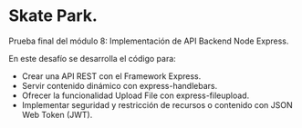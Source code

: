 # Skate Park.
Prueba final del módulo 8: Implementación de API Backend Node Express.

En este desafío se desarrolla el código para:
- Crear una API REST con el Framework Express.
- Servir contenido dinámico con express-handlebars.
- Ofrecer la funcionalidad Upload File con express-fileupload.
- Implementar seguridad y restricción de recursos o contenido con JSON Web Token (JWT).
